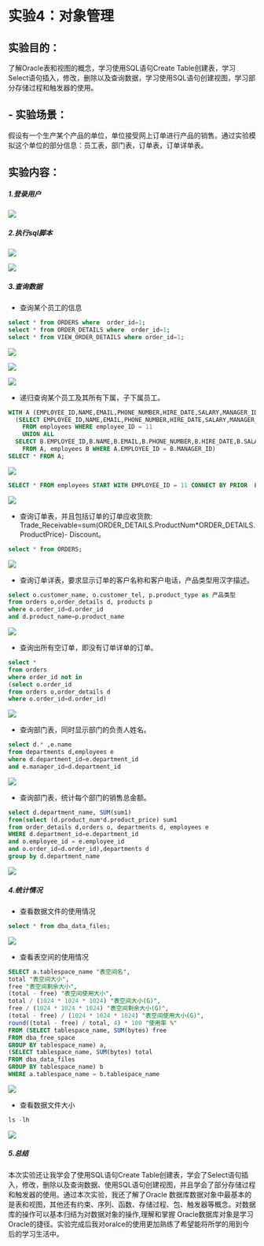 # 实验4：对象管理

## 实验目的：

了解Oracle表和视图的概念，学习使用SQL语句Create Table创建表，学习Select语句插入，修改，删除以及查询数据，学习使用SQL语句创建视图，学习部分存储过程和触发器的使用。

## - 实验场景：

假设有一个生产某个产品的单位，单位接受网上订单进行产品的销售。通过实验模拟这个单位的部分信息：员工表，部门表，订单表，订单详单表。

## 实验内容：

##### 1.登录用户

![](https://github.com/loveyyq/oracle/blob/master/test4/img/1.jpg)

##### 2.执行sql脚本

![](https://github.com/loveyyq/oracle/blob/master/test4/img/2-1.jpg)

![](https://github.com/loveyyq/oracle/blob/master/test4/img/2-2.jpg)

##### 3.查询数据

- 查询某个员工的信息

```sql
select * from ORDERS where  order_id=1;
select * from ORDER_DETAILS where  order_id=1;
select * from VIEW_ORDER_DETAILS where order_id=1;
```

![](https://github.com/loveyyq/oracle/blob/master/test4/img/3-1-1.jpg)

![](https://github.com/loveyyq/oracle/blob/master/test4/img/3-1-2.jpg)

![](https://github.com/loveyyq/oracle/blob/master/test4/img/3-1-3.jpg)

- 递归查询某个员工及其所有下属，子下属员工。

```sql
WITH A (EMPLOYEE_ID,NAME,EMAIL,PHONE_NUMBER,HIRE_DATE,SALARY,MANAGER_ID,DEPARTMENT_ID) AS
  (SELECT EMPLOYEE_ID,NAME,EMAIL,PHONE_NUMBER,HIRE_DATE,SALARY,MANAGER_ID,DEPARTMENT_ID
    FROM employees WHERE employee_ID = 11
    UNION ALL
  SELECT B.EMPLOYEE_ID,B.NAME,B.EMAIL,B.PHONE_NUMBER,B.HIRE_DATE,B.SALARY,B.MANAGER_ID,B.DEPARTMENT_ID
    FROM A, employees B WHERE A.EMPLOYEE_ID = B.MANAGER_ID)
SELECT * FROM A;
```

![](https://github.com/loveyyq/oracle/blob/master/test4/img/3-2-1.jpg)

```sql
SELECT * FROM employees START WITH EMPLOYEE_ID = 11 CONNECT BY PRIOR  EMPLOYEE_ID = MANAGER_ID;
```

![](https://github.com/loveyyq/oracle/blob/master/test4/img/3-2-2.jpg)

- 查询订单表，并且包括订单的订单应收货款: Trade_Receivable=sum(ORDER_DETAILS.ProductNum*ORDER_DETAILS.ProductPrice)- Discount。

```sql
select * from ORDERS;
```

![](https://github.com/loveyyq/oracle/blob/master/test4/img/3-3.jpg)

- 查询订单详表，要求显示订单的客户名称和客户电话，产品类型用汉字描述。

```sql
select o.customer_name, o.customer_tel, p.product_type as 产品类型
from orders o,order_details d, products p
where o.order_id=d.order_id
and d.product_name=p.product_name
```

![](https://github.com/loveyyq/oracle/blob/master/test4/img/3-4.jpg)

- 查询出所有空订单，即没有订单详单的订单。

```sql
select * 
from orders
where order_id not in 
(select o.order_id 
from orders o,order_details d 
where o.order_id=d.order_id)
```

![](https://github.com/loveyyq/oracle/blob/master/test4/img/3-5.jpg)

- 查询部门表，同时显示部门的负责人姓名。

```sql
select d.* ,e.name
from departments d,employees e
where d.department_id=e.department_id
and e.manager_id=d.department_id
```

![](https://github.com/loveyyq/oracle/blob/master/test4/img/3-6.jpg)

- 查询部门表，统计每个部门的销售总金额。

```sql
select d.department_name, SUM(sum1)
from(select (d.product_num*d.product_price) sum1
from order_details d,orders o, departments d, employees e 
WHERE d.department_id=e.department_id
and o.employee_id = e.employee_id 
and o.order_id=d.order_id),departments d
group by d.department_name
```

![](https://github.com/loveyyq/oracle/blob/master/test4/img/3-7.jpg)

##### 4.统计情况

- 查看数据文件的使用情况

```sql
select * from dba_data_files;
```

![](https://github.com/loveyyq/oracle/blob/master/test4/img/4-1.jpg)

- 查看表空间的使用情况

```sql
SELECT a.tablespace_name "表空间名",
total "表空间大小",
free "表空间剩余大小",
(total - free) "表空间使用大小",
total / (1024 * 1024 * 1024) "表空间大小(G)",
free / (1024 * 1024 * 1024) "表空间剩余大小(G)",
(total - free) / (1024 * 1024 * 1024) "表空间使用大小(G)",
round((total - free) / total, 4) * 100 "使用率 %"
FROM (SELECT tablespace_name, SUM(bytes) free
FROM dba_free_space
GROUP BY tablespace_name) a,
(SELECT tablespace_name, SUM(bytes) total
FROM dba_data_files
GROUP BY tablespace_name) b
WHERE a.tablespace_name = b.tablespace_name
```

![](https://github.com/loveyyq/oracle/blob/master/test4/img/4-2.jpg)

- 查看数据文件大小

```sql
ls -lh
```

![](https://github.com/loveyyq/oracle/blob/master/test4/img/4-3.jpg)

##### 5.总结

本次实验还让我学会了使用SQL语句Create Table创建表，学会了Select语句插入，修改，删除以及查询数据、使用SQL语句创建视图，并且学会了部分存储过程和触发器的使用。通过本次实验，我还了解了Oracle 数据库数据对象中最基本的是表和视图，其他还有约束、序列、函数、存储过程、包、触发器等概念。对数据库的操作可以基本归结为对数据对象的操作,理解和掌握 Oracle数据库对象是学习Oracle的捷径。实验完成后我对oralce的使用更加熟练了希望能将所学的用到今后的学习生活中。

